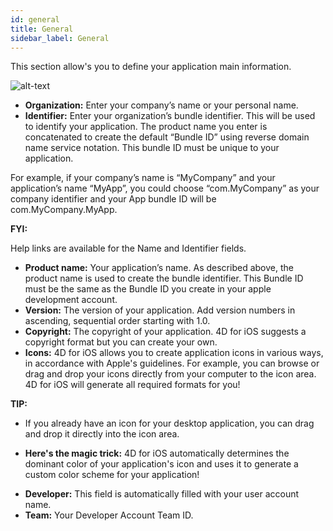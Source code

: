 ```yaml
---
id: general
title: General
sidebar_label: General
---
```

This section allow's you to define your application main information.

![alt-text](assets/project-editor/General-section-4D-for-iOS.png)

* **Organization:** Enter your company’s name or your personal name.
* **Identifier:** Enter your organization’s bundle identifier. This will be used to identify your application. The product name you enter is concatenated to create the default “Bundle ID” using reverse domain name service notation. This bundle ID must be unique to your application.

For example, if your company’s name is “MyCompany” and your application’s name “MyApp”, you could choose “com.MyCompany” as your company identifier and your App bundle ID will be com.MyCompany.MyApp.

<div class = "tips">
<b>FYI:</b>

Help links are available for the Name and Identifier fields.
</div>

* **Product name:** Your application’s name. As described above, the product name is used to create the bundle identifier. This Bundle ID must be the same as the Bundle ID you create in your apple development account.
* **Version:** The version of your application. Add version numbers in ascending, sequential order starting with 1.0.
* **Copyright:** The copyright of your application. 4D for iOS suggests a copyright format but you can create your own.
* **Icons:** 4D for iOS allows you to create application icons in various ways, in accordance with Apple's guidelines. For example, you can browse or drag and drop your icons directly from your computer to the icon area. 4D for iOS will generate all required formats for you!

<div class = "tips">
<b>TIP:</b>

* If you already have an icon for your desktop application, you can drag and drop it directly into the icon area. 

* <b>Here's the magic trick:</b> 4D for iOS automatically determines the dominant color of your application's icon and uses it to generate a custom color scheme for your application!
</div>

* **Developer:** This field is automatically filled with your user account name.
* **Team:** Your Developer Account Team ID.